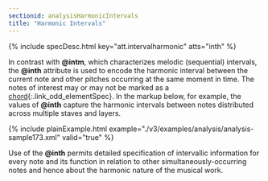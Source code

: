 ```yaml
---
sectionid: analysisHarmonicIntervals
title: "Harmonic Intervals"
---
```






{% include specDesc.html key="att.intervalharmonic" atts="inth" %}



In contrast with **@intm**, which characterizes melodic (sequential) intervals, the
**@inth** attribute is used to encode the harmonic interval between the current note
and other pitches occurring at the same moment in time. The notes of interest may
or may not
be marked as a [chord](/v3/elements/chord.html){:.link_odd_elementSpec}. In the markup below, for example, the values of
**@inth** capture the harmonic intervals between notes distributed across multiple
staves and layers.

{% include plainExample.html example="./v3/examples/analysis/analysis-sample173.xml" valid="true" %}

Use of the **@inth** permits detailed specification of intervallic information for
every note and its function in relation to other simultaneously-occurring notes and
hence
about the harmonic nature of the musical work.

